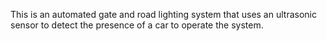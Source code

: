 This is an automated gate and road lighting system that uses an ultrasonic sensor to detect the presence of a car to operate the system.

